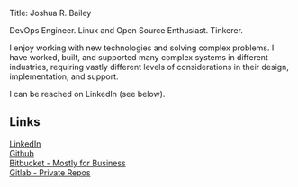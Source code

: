 Title: Joshua R. Bailey

DevOps Engineer. Linux and Open Source Enthusiast. Tinkerer.

I enjoy working with new technologies and solving complex problems.
I have worked, built, and supported many complex systems in different industries, requiring vastly different levels of considerations in their design, implementation, and support.

I can be reached on LinkedIn (see below).

## Links
[LinkedIn](https://www.linkedin.com/in/joshuarobertbailey/)\
[Github](https://github.com/binkocd)\
[Bitbucket - Mostly for Business](https://bitbucket.org/binkocd/)\
[Gitlab - Private Repos](https://gitlab.com/binkocd)
